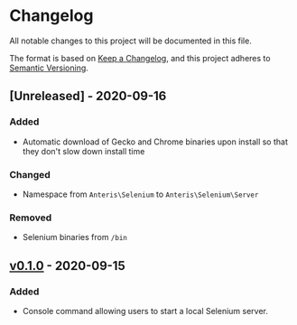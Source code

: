 # Changelog
All notable changes to this project will be documented in this file.

The format is based on [Keep a Changelog](https://keepachangelog.com/en/1.0.0/),
and this project adheres to [Semantic Versioning](https://semver.org/spec/v2.0.0.html).

## [Unreleased] - 2020-09-16

### Added
- Automatic download of Gecko and Chrome binaries upon install so that they don't slow down install time

### Changed
- Namespace from `Anteris\Selenium` to `Anteris\Selenium\Server`

### Removed
- Selenium binaries from `/bin`

## [v0.1.0] - 2020-09-15

### Added
- Console command allowing users to start a local Selenium server.

[v0.1.0]: https://github.com/Anteris-Dev/selenium-server/releases/tag/v0.1.0
